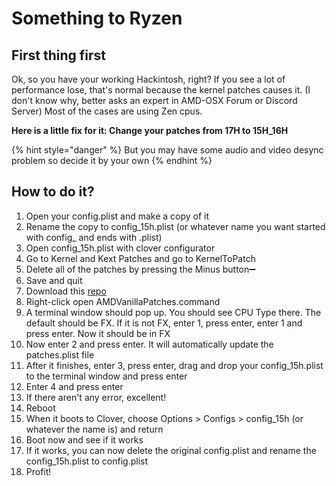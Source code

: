 # Something to Ryzen

## First thing first

Ok, so you have your working Hackintosh, right? If you see a lot of performance lose, that's normal because the kernel patches causes it. \(I don't know why, better asks an expert in AMD-OSX Forum or Discord Server\) Most of the cases are using Zen cpus.

**Here is a little fix for it: Change your patches from 17H to 15H\_16H**

{% hint style="danger" %}
But you may have some audio and video desync problem so decide it by your own
{% endhint %}

## How to do it?

1. Open your config.plist and make a copy of it
2. Rename the copy to config\_15h.plist \(or whatever name you want started with config\_ and ends with .plist\)
3. Open config\_15h.plist with clover configurator
4. Go to Kernel and Kext Patches and go to KernelToPatch
5. Delete all of the patches by pressing the Minus button➖
6. Save and quit
7. Download this [repo](https://github.com/corpnewt/AMDVanillaPatches)
8. Right-click open AMDVanillaPatches.command
9. A terminal window should pop up. You should see CPU Type there. The default should be FX. If it is not FX, enter 1, press enter, enter 1 and press enter. Now it should be in FX
10. Now enter 2 and press enter. It will automatically update the patches.plist file
11. After it finishes, enter 3, press enter, drag and drop your config\_15h.plist to the terminal window and press enter
12. Enter 4 and press enter
13. If there aren't any error, excellent!
14. Reboot
15. When it boots to Clover, choose Options &gt; Configs &gt; config\_15h \(or whatever the name is\) and return
16. Boot now and see if it works
17. If it works, you can now delete the original config.plist and rename the config\_15h.plist to config.plist
18. Profit!



